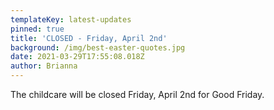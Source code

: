 ```yaml
---
templateKey: latest-updates
pinned: true
title: 'CLOSED - Friday, April 2nd'
background: /img/best-easter-quotes.jpg
date: 2021-03-29T17:55:08.018Z
author: Brianna
---
```

The childcare will be closed Friday, April 2nd for Good Friday.
